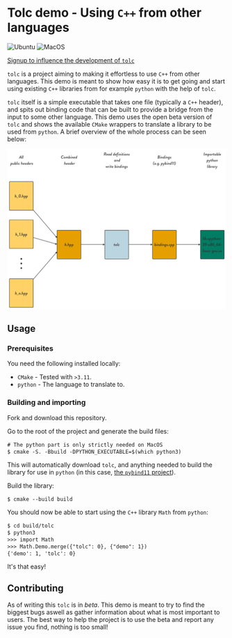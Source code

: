 # Tolc demo - Using `C++` from other languages #

![Ubuntu](https://github.com/Tolc-Software/tolc-demo/workflows/Ubuntu/badge.svg) ![MacOS](https://github.com/Tolc-Software/tolc-demo/workflows/MacOS/badge.svg)

[Signup to influence the development of `tolc`](https://srydell.github.io/tolc/signup/)

`tolc` is a project aiming to making it effortless to use `C++` from other languages. This demo is meant to show how easy it is to get going and start using existing `C++` libraries from for example `python` with the help of `tolc`.

`tolc` itself is a simple executable that takes one file (typically a `C++` header), and spits out binding code that can be built to provide a bridge from the input to some other language. This demo uses the open beta version of `tolc` and shows the available `CMake` wrappers to translate a library to be used from `python`. A brief overview of the whole process can be seen below:

![Translation process overview](docs/tolcCreateTranslationOverview.png "Translation process overview")

## Usage ##

### Prerequisites ###

You need the following installed locally:

* `CMake` - Tested with `>3.11`.
* `python` - The language to translate to.

### Building and importing ###

Fork and download this repository.

Go to the root of the project and generate the build files:

```shell
# The python part is only strictly needed on MacOS
$ cmake -S. -Bbuild -DPYTHON_EXECUTABLE=$(which python3)
```

This will automatically download `tolc`, and anything needed to build the library for use in `python` (in this case, [the `pybind11` project](https://github.com/pybind/pybind11)).

Build the library:

```shell
$ cmake --build build
```

You should now be able to start using the `C++` library `Math` from `python`:

```shell
$ cd build/tolc
$ python3
>>> import Math
>>> Math.Demo.merge({"tolc": 0}, {"demo": 1})
{'demo': 1, 'tolc': 0}
```

It's that easy!

## Contributing ##

As of writing this `tolc` is in *beta*. This demo is meant to try to find the biggest bugs aswell as gather information about what is most important to users. The best way to help the project is to use the beta and report any issue you find, nothing is too small!
